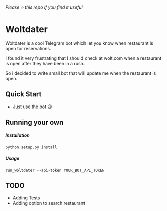 *Please :star: this repo if you find it useful*

# Woltdater 


Woltdater is a cool Telegram bot which let you know when restaurant is open for reservations.

I found it very frustrating that I should check at wolt.com when a restaurant is open after they have been in a rush.

So i decided to write small bot that will update me when the restaurant is open. 


## Quick Start
* Just use the [bot](https://t.me/woltdaterbot) :smiley:	

## Running your own 
##### Installation
```angular2html
python setup.py install
```


##### Usage  

```angular2html
run_woltdater --api-token YOUR_BOT_API_TOKEN
```

## TODO
* Adding Tests
* Adding option to search restaurant 